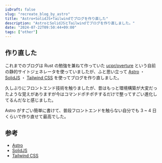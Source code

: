 ```yaml
---
isDraft: false
slug: "recreate_blog_by_astro"
title: "Astro+SolidJS+Tailwindでブログを作り直した"
description: "AstroとSolidJSとTailwindでブログを作り直しました。"
date: "2024-07-22T09:50:44+09:00"
tags: ["other"]
---
```


## 作り直した

これまでのブログは Rust の勉強を兼ねて作っていた [ucpr/overture](https://github.com/ucpr/overture) という自前の静的サイトジェネレータを使っていましたが、ふと思い立って [Astro](https://astro.build/) ・ [SolidJS](https://www.solidjs.com/) ・ [Tailwind CSS](https://tailwindcss.com/) を使ってブログを作り直しました。

久しぶりにフロントエンド技術を触りましたが、昔はもっと環境構築が大変だったような覚えがありますが今はコマンドポチポチするだけで整ってすごい進化してるんだなと感じました。

Astro がすごい簡単に書けて、普段フロントエンドを触らない自分でも 3 ~ 4 日くらいで作り直せて最高でした。

## 参考

- [Astro](https://astro.build/)
- [SolidJS](https://www.solidjs.com/)
- [Tailwind CSS](https://tailwindcss.com/)
